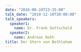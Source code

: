 ```yaml
---
date: "2016-08-24T23:35:00"
talk_date: "2010-12-10T20:00:00"
talk_speakers:
  speaker1:
    name: Dr. Frank Gottschald
  speaker2:
    name: Andreas Roth
title: Der Stern von Bethlehem
---
```

